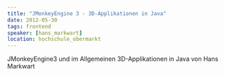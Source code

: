 ```yaml
---
title: "JMonkeyEngine 3 - 3D-Applikationen in Java"
date: 2012-05-30
tags: frontend
speaker: [hans_markwart]
location: hochschule_obermarkt
---
```


JMonkeyEngine3 und im Allgemeinen 3D-Applikationen in Java von Hans Markwart
